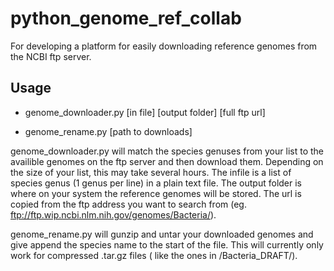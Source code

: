 # python_genome_ref_collab
For developing a platform for easily downloading reference genomes from the NCBI ftp server.

## Usage

* genome_downloader.py [in file] [output folder] [full ftp url]

* genome_rename.py [path to downloads]

genome_downloader.py will match the species genuses from your list to the availible genomes on the ftp server and then download them. Depending on the size of your list, this may take several hours. The infile is a list of species genus (1 genus per line) in a plain text file. The output folder is where on your system the reference genomes will be stored. The url is copied from the ftp address you want to search from (eg. ftp://ftp.wip.ncbi.nlm.nih.gov/genomes/Bacteria/).

genome_rename.py will gunzip and untar your downloaded genomes and give append the species name to the start of the file. This will currently only work for compressed .tar.gz files ( like the ones in /Bacteria_DRAFT/).
